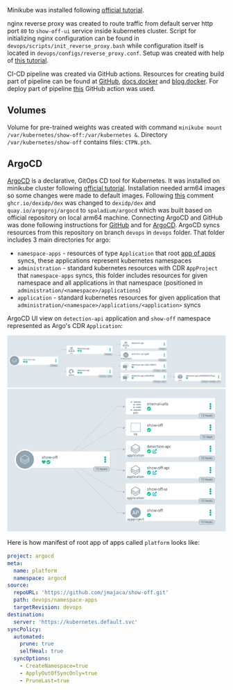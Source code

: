 Minikube was installed following [official tutorial](https://minikube.sigs.k8s.io/docs/start/).

nginx reverse proxy was created to route traffic from default server http port `80` to `show-off-ui` service inside
kubernetes cluster. Script for initializing nginx configuration can be found in `devops/scripts/init_reverse_proxy.bash`
while configuration itself is located in `devops/configs/reverse_proxy.conf`. Setup was created with help of
[this tutorial](https://www.scaleway.com/en/docs/tutorials/nginx-reverse-proxy/).

CI-CD pipeline was created via GitHub actions. 
Resources for creating build part of pipeline can be found at 
[GitHub](https://github.com/marketplace/actions/build-and-push-docker-images#path-context),
[docs.docker](https://docs.docker.com/ci-cd/github-actions/) and
[blog.docker](https://www.docker.com/blog/docker-v2-github-action-is-now-ga/).
For deploy part of pipeline [this](https://github.com/appleboy/ssh-action) GitHub action was used.

## Volumes

Volume for pre-trained weights was created with command `minikube mount /var/kubernetes/show-off:/var/kubernetes &`.
Directory `/var/kubernetes/show-off` contains files: `CTPN.pth`.

## ArgoCD

[ArgoCD](https://argo-cd.readthedocs.io/en/stable/) is a declarative, GitOps CD tool for Kubernetes. It was installed on minikube cluster following 
[official tutorial](https://argo-cd.readthedocs.io/en/stable/getting_started/). Installation needed arm64 images
so some changes were made to default images. Following [this](https://github.com/argoproj/argo-cd/issues/4211#issuecomment-927183031)
comment `ghcr.io/dexidp/dex` was changed to `dexidp/dex` and `quay.io/argoproj/argocd` to `spaladium/argocd` which was
built based on official repository on local arm64 machine. Connecting ArgoCD and GitHub was done following instructions for
[GitHub](https://cloud.redhat.com/blog/private-git-repositories-part-2a-repository-ssh-keys#:~:text=Adding%20the%20Public%20Key%20to%20GitHub&text=Visit%20the%20Settings%20page%20for,file%20into%20the%20Key%20field.)
and for [ArgoCD](https://argo-cd.readthedocs.io/en/release-1.8/user-guide/private-repositories/).
ArgoCD syncs resources from this repository on branch `devops` in `devops` folder. That folder includes 3 main 
directories for argo:
- `namespace-apps` - resources of type `Application` that root [app of apps](https://argo-cd.readthedocs.io/en/stable/operator-manual/cluster-bootstrapping/)
syncs, these applications represent kubernetes namespaces
- `administration` - standard kubernetes resources with CDR `AppProject` that `namespace-apps` syncs, this folder includes
resources for given namespace and all applications in that namespace (positioned in `administration/<namespace>/applications`)
- `application` - standard kubernetes resources for given application that `administration/<namespace>/applications/<application>`
syncs

ArgoCD UI view on `detection-api` application and `show-off` namespace represented as Argo's CDR `Application`:

![detection-api resources](doc/img/detection-api-22-02-13.png) ![show-off namespace resources](doc/img/show-off-namespace-22-02-13.png)


Here is how manifest of root app of apps called `platform` looks like:
```yaml
project: argocd
meta:
  name: platform
  namespace: argocd
source:
  repoURL: 'https://github.com/jmajaca/show-off.git'
  path: devops/namespace-apps
  targetRevision: devops
destination:
  server: 'https://kubernetes.default.svc'
syncPolicy:
  automated:
    prune: true
    selfHeal: true
  syncOptions:
    - CreateNamespace=true
    - ApplyOutOfSyncOnly=true
    - PruneLast=true
```